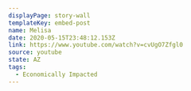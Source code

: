 ```yaml
---
displayPage: story-wall
templateKey: embed-post
name: Melisa
date: 2020-05-15T23:48:12.153Z
link: https://www.youtube.com/watch?v=cvUgO7Zfgl0
source: youtube
state: AZ
tags:
  - Economically Impacted
---
```

